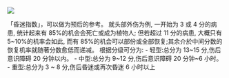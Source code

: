 ![](http://4180cv3263.qicp.vip:5224/i/2022/09/21/632b288dc987b.png)

「昏迷指数」，可以做为预后的参考。
就头部外伤为例, 一开始为 3 或 4 分的病患, 统计起来有 85%的机会会死亡或成为植物人; 但若超过 11 分的病患, 大概只有 5~10%的机率会如此, 而有 85%的机会可以部份或全部恢复;其余介於中间分数的恢复机率就随著分数愈低而递减。 
根据分级可分为: 
	- 轻型:总分为 13~15 分,伤后意识障碍 20 分钟以内。 
	- 中型:总分为 9~12 分,伤后意识障碍 20 分钟~6 小时。 
	- 重型:总分为 3 ~ 8 分,伤后昏迷或再次昏迷 6 小时以上